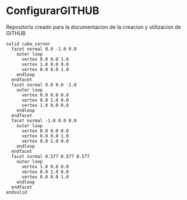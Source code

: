 # ConfigurarGITHUB
Repositorio creado para la documentacion de la creacion y utilizacion de GITHUB

```stl
solid cube_corner
  facet normal 0.0 -1.0 0.0
    outer loop
      vertex 0.0 0.0 1.0
      vertex 1.0 0.0 0.0
      vertex 0.0 0.0 1.0
    endloop
  endfacet
  facet normal 0.0 0.0 -1.0
    outer loop
      vertex 0.0 0.0 0.0
      vertex 0.0 1.0 0.0
      vertex 1.0 0.0 0.0
    endloop
  endfacet
  facet normal -1.0 0.0 0.0
    outer loop
      vertex 0.0 0.0 0.0
      vertex 0.0 0.0 1.0
      vertex 0.0 1.0 0.0
    endloop
  endfacet
  facet normal 0.577 0.577 0.577
    outer loop
      vertex 1.0 0.0 0.0
      vertex 0.0 1.0 0.0
      vertex 0.0 0.0 1.0
    endloop
  endfacet
endsolid
```
